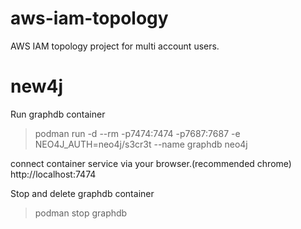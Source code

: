 # aws-iam-topology
AWS IAM topology project for multi account users.

# new4j
Run graphdb container
> podman run -d --rm -p7474:7474 -p7687:7687 -e NEO4J_AUTH=neo4j/s3cr3t --name graphdb neo4j

connect container service via your browser.(recommended chrome)
http://localhost:7474

Stop and delete graphdb container
> podman stop graphdb
